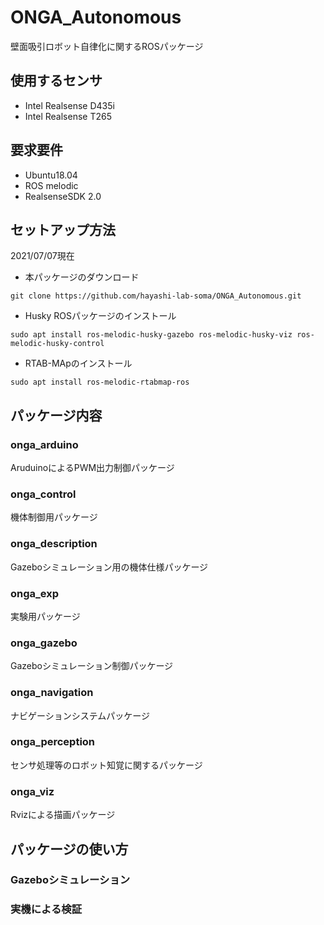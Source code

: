 # ONGA_Autonomous
壁面吸引ロボット自律化に関するROSパッケージ

## 使用するセンサ
* Intel Realsense D435i
* Intel Realsense T265

## 要求要件
* Ubuntu18.04
* ROS melodic
* RealsenseSDK 2.0 

## セットアップ方法
2021/07/07現在

* 本パッケージのダウンロード
```
git clone https://github.com/hayashi-lab-soma/ONGA_Autonomous.git
```
* Husky ROSパッケージのインストール
```
sudo apt install ros-melodic-husky-gazebo ros-melodic-husky-viz ros-melodic-husky-control
```
* RTAB-MApのインストール
```
sudo apt install ros-melodic-rtabmap-ros
```

## パッケージ内容
### onga_arduino
AruduinoによるPWM出力制御パッケージ

### onga_control
機体制御用パッケージ

### onga_description
Gazeboシミュレーション用の機体仕様パッケージ

### onga_exp
実験用パッケージ

### onga_gazebo
Gazeboシミュレーション制御パッケージ

### onga_navigation
ナビゲーションシステムパッケージ

### onga_perception
センサ処理等のロボット知覚に関するパッケージ

### onga_viz
Rvizによる描画パッケージ

## パッケージの使い方
### Gazeboシミュレーション

### 実機による検証